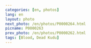 ```yaml
---
categories: [en, photos]
lang: en
layout: photo
next_photo: /en/photos/P0000264.html
picname: P0000263
prev_photo: /en/photos/P0000262.html
tags: [Blood, Dead Kudu]
---
```

